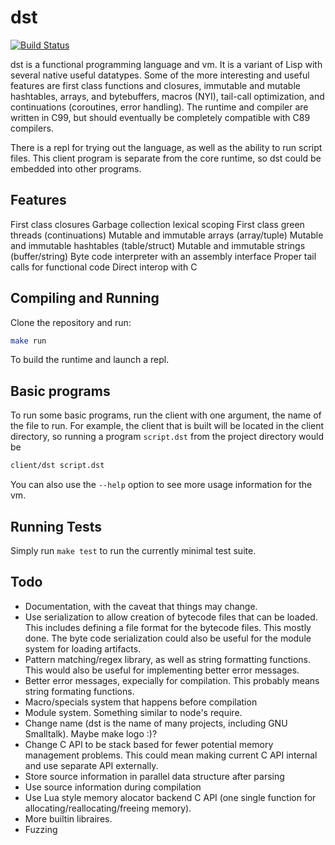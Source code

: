 # dst

[![Build Status](https://travis-ci.org/bakpakin/dst.svg?branch=master)](https://travis-ci.org/bakpakin/dst)

dst is a functional programming language and vm. It is a variant of
Lisp with several native useful datatypes. Some of the more interesting and
useful features are first class functions and closures, immutable and mutable
hashtables, arrays, and bytebuffers, macros (NYI), tail-call optimization,
and continuations (coroutines, error handling). The runtime and 
compiler are written in C99, but should eventually be completely compatible
with C89 compilers.

There is a repl for trying out the language, as well as the ability
to run script files. This client program is separate from the core runtime, so
dst could be embedded into other programs.

## Features

First class closures
Garbage collection
lexical scoping
First class green threads (continuations)
Mutable and immutable arrays (array/tuple)
Mutable and immutable hashtables (table/struct)
Mutable and immutable strings (buffer/string)
Byte code interpreter with an assembly interface
Proper tail calls for functional code
Direct interop with C



## Compiling and Running

Clone the repository and run:
```sh
make run
```
To build the runtime and launch a repl.

## Basic programs

To run some basic programs, run the client with one argument, the name of the
file to run. For example, the client that is built will be located in the
client directory, so running a program `script.dst` from the project directory
would be
```bash
client/dst script.dst
```

You can also use the `--help` option to see more usage information for the vm.

## Running Tests

Simply run `make test` to run the currently minimal test suite.

## Todo

* Documentation, with the caveat that things may change.
* Use serialization to allow creation of bytecode files that can be loaded.
  This includes defining a file format for the bytecode files. This mostly done.
  The byte code serialization could also be useful for the module system for loading artifacts.
* Pattern matching/regex library, as well as string formatting functions. This
  would also be useful for implementing better error messages.
* Better error messages, expecially for compilation. This probably means string
  formating functions.
* Macro/specials system that happens before compilation
* Module system. Something similar to node's require.
* Change name (dst is the name of many projects, including GNU Smalltalk).
  Maybe make logo :)?
* Change C API to be stack based for fewer potential memory management
  problems. This could mean making current C API internal and use separate
  API externally.
* Store source information in parallel data structure after parsing
* Use source information during compilation
* Use Lua style memory alocator backend C API (one single function for
  allocating/reallocating/freeing memory).
* More builtin libraires.
* Fuzzing

